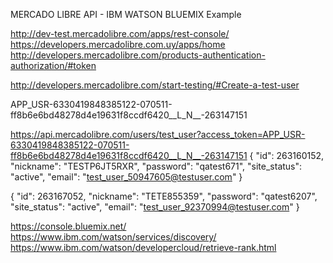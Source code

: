 MERCADO LIBRE API - IBM WATSON BLUEMIX
Example


http://dev-test.mercadolibre.com/apps/rest-console/
https://developers.mercadolibre.com.uy/apps/home
http://developers.mercadolibre.com/products-authentication-authorization/#token

http://developers.mercadolibre.com/start-testing/#Create-a-test-user

APP_USR-6330419848385122-070511-ff8b6e6bd48278d4e19631f8ccdf6420__L_N__-263147151

https://api.mercadolibre.com/users/test_user?access_token=APP_USR-6330419848385122-070511-ff8b6e6bd48278d4e19631f8ccdf6420__L_N__-263147151
{
    "id": 263160152,
    "nickname": "TESTP6JT5RXR",
    "password": "qatest671",
    "site_status": "active",
    "email": "test_user_50947605@testuser.com"
}

{
    "id": 263167052,
    "nickname": "TETE855359",
    "password": "qatest6207",
    "site_status": "active",
    "email": "test_user_92370994@testuser.com"
}

https://console.bluemix.net/
https://www.ibm.com/watson/services/discovery/
https://www.ibm.com/watson/developercloud/retrieve-rank.html